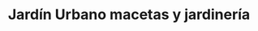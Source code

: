 ---
title: "Jardín Urbano macetas y jardinería"
url: /santa-cruz-de-la-sierra/jardin-urbano-macetas-y-jardineria/
shop: centro de jardinería
---